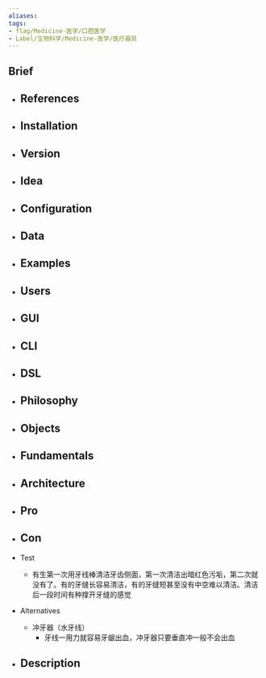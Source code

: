 ```yaml
---
aliases:
tags:
- flag/Medicine-医学/口腔医学
- Label/生物科学/Medicine-医学/医疗器具
---
```


## Brief

- References
    - 

- Installation
    - 

- Version
    - 

- Idea
    - 

- Configuration
    - 

- Data
    - 

- Examples
    - 

- Users
    - 

- GUI
    - 

- CLI
    - 

- DSL
    - 

- Philosophy
    - 

- Objects
    - 

- Fundamentals
    - 

- Architecture
    - 

- Pro
    - 

- Con
    - 

- Test
    - 有生第一次用牙线棒清洁牙齿侧面，第一次清洁出暗红色污垢，第二次就没有了。有的牙缝长容易清洁，有的牙缝短甚至没有中空难以清洁。清洁后一段时间有种撑开牙缝的感觉

- Alternatives
    - 冲牙器（水牙线）
        - 牙线一用力就容易牙龈出血，冲牙器只要垂直冲一般不会出血

- Description
    - 

